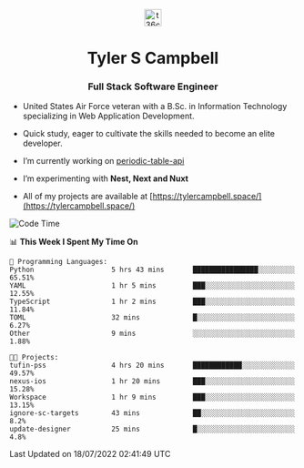 <p align="center">
<a href="https://www.linkedin.com/in/t36campbell" target="blank"><img align="center" src="https://ik.imagekit.io/t36campbell/Portfolio/linkedin.png.original_m8bbGgPh6.png" alt="t36campbell" height="30" width="30" /></a>
</p>
<h1 align="center">Tyler S Campbell</h1>
<h3 align="center">Full Stack Software Engineer</h3>

* United States Air Force veteran with a B.Sc. in Information Technology specializing in Web Application Development. 

* Quick study, eager to cultivate the skills needed to become an elite developer.

* I’m currently working on [periodic-table-api](https://github.com/t36campbell/periodic-table-api)

* I’m experimenting with **Nest, Next and Nuxt**

* All of my projects are available at [https://tylercampbell.space/](https://tylercampbell.space/)

<!--START_SECTION:waka-->
![Code Time](http://img.shields.io/badge/Code%20Time-1%2C706%20hrs%2053%20mins-blue)

📊 **This Week I Spent My Time On** 

```text
💬 Programming Languages: 
Python                   5 hrs 43 mins       ████████████████░░░░░░░░░   65.51% 
YAML                     1 hr 5 mins         ███░░░░░░░░░░░░░░░░░░░░░░   12.55% 
TypeScript               1 hr 2 mins         ███░░░░░░░░░░░░░░░░░░░░░░   11.84% 
TOML                     32 mins             █░░░░░░░░░░░░░░░░░░░░░░░░   6.27% 
Other                    9 mins              ░░░░░░░░░░░░░░░░░░░░░░░░░   1.88%

🐱‍💻 Projects: 
tufin-pss                4 hrs 20 mins       ████████████░░░░░░░░░░░░░   49.57% 
nexus-ios                1 hr 20 mins        ███░░░░░░░░░░░░░░░░░░░░░░   15.28% 
Workspace                1 hr 9 mins         ███░░░░░░░░░░░░░░░░░░░░░░   13.15% 
ignore-sc-targets        43 mins             ██░░░░░░░░░░░░░░░░░░░░░░░   8.2% 
update-designer          25 mins             █░░░░░░░░░░░░░░░░░░░░░░░░   4.8%

```


 Last Updated on 18/07/2022 02:41:49 UTC
<!--END_SECTION:waka-->
